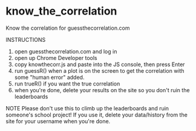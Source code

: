 # know_the_correlation
Know the correlation for guessthecorrelation.com

INSTRUCTIONS
1. open guessthecorrelation.com and log in
2. open up Chrome Developer tools
3. copy knowthecorr.js and paste into the JS console, then press Enter
4. run guessR() when a plot is on the screen to get the correlation with some "human error" added. 
5. run trueR() if you want the true correlation
6. when you're done, delete your results on the site so you don't ruin the leaderboards

NOTE
Please don't use this to climb up the leaderboards and ruin someone's school project! 
If you use it, delete your data/history from the site for your username when you're done. 
